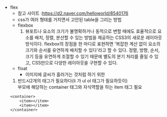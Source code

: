 * flex    
    * 참고 사이트 :https://d2.naver.com/helloworld/8540176
    * css가 여러 형태를 거치면서 고안된 table을 그리는 방법
    * flexbox
        1. 뷰포트나 요소의 크기가 불명확하거나 동적으로 변할 때에도 효율적으로 요소를 배치, 정렬, 분산할 수 있는 방법을 제공하는 CSS3의 새로운 레이아웃 방식이다. flexbox의 장점을 한 마디로 표현하면 '복잡한 계산 없이 요소의 크기와 순서를 유연하게 배치할 수 있다'라고 할 수 있다. 정렬, 방향, 순서, 크기 등을 유연하게 조절할 수 있기 때문에 별도의 분기 처리를 줄일 수 있고, CSS만으로 다양한 레이아웃을 구현할 수 있다.
    * float 
        * 이미지에 글씨가 흘러가는 것처럼 하기 위한
    1. 반드시2개의 태그가 필요하다(li 가 ul ol 태그가 필요하듯이)  
       부모에 해당하는 container 태그와 자식역할을 하는 item 태그 필요        
    ~~~
    <container>
        <item></item>
        <item></item> 
    </container>
             